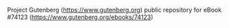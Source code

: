 Project Gutenberg (https://www.gutenberg.org) public repository for
eBook #74123 (https://www.gutenberg.org/ebooks/74123)
